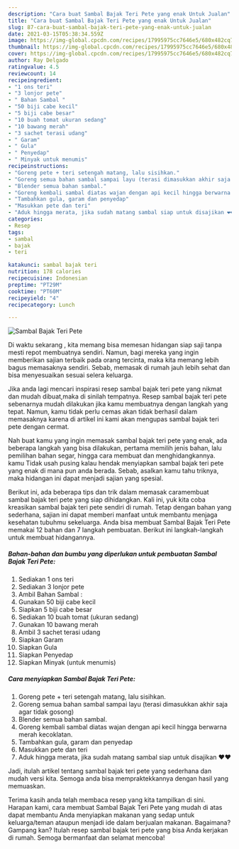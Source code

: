 ```yaml
---
description: "Cara buat Sambal Bajak Teri Pete yang enak Untuk Jualan"
title: "Cara buat Sambal Bajak Teri Pete yang enak Untuk Jualan"
slug: 87-cara-buat-sambal-bajak-teri-pete-yang-enak-untuk-jualan
date: 2021-03-15T05:38:34.559Z
image: https://img-global.cpcdn.com/recipes/17995975cc7646e5/680x482cq70/sambal-bajak-teri-pete-foto-resep-utama.jpg
thumbnail: https://img-global.cpcdn.com/recipes/17995975cc7646e5/680x482cq70/sambal-bajak-teri-pete-foto-resep-utama.jpg
cover: https://img-global.cpcdn.com/recipes/17995975cc7646e5/680x482cq70/sambal-bajak-teri-pete-foto-resep-utama.jpg
author: Ray Delgado
ratingvalue: 4.5
reviewcount: 14
recipeingredient:
- "1 ons teri"
- "3 lonjor pete"
- " Bahan Sambal "
- "50 biji cabe kecil"
- "5 biji cabe besar"
- "10 buah tomat ukuran sedang"
- "10 bawang merah"
- "3 sachet terasi udang"
- " Garam"
- " Gula"
- " Penyedap"
- " Minyak untuk menumis"
recipeinstructions:
- "Goreng pete + teri setengah matang, lalu sisihkan."
- "Goreng semua bahan sambal sampai layu (terasi dimasukkan akhir saja agar tidak gosong)"
- "Blender semua bahan sambal."
- "Goreng kembali sambal diatas wajan dengan api kecil hingga berwarna merah kecoklatan."
- "Tambahkan gula, garam dan penyedap"
- "Masukkan pete dan teri"
- "Aduk hingga merata, jika sudah matang sambal siap untuk disajikan ❤️❤️"
categories:
- Resep
tags:
- sambal
- bajak
- teri

katakunci: sambal bajak teri 
nutrition: 178 calories
recipecuisine: Indonesian
preptime: "PT29M"
cooktime: "PT60M"
recipeyield: "4"
recipecategory: Lunch

---
```



![Sambal Bajak Teri Pete](https://img-global.cpcdn.com/recipes/17995975cc7646e5/680x482cq70/sambal-bajak-teri-pete-foto-resep-utama.jpg)

Di waktu  sekarang , kita memang bisa memesan hidangan siap saji tanpa mesti repot membuatnya sendiri. Namun, bagi mereka yang ingin memberikan sajian terbaik pada orang tercinta, maka kita memang lebih bagus memasaknya sendiri. Sebab, memasak di rumah jauh lebih sehat dan bisa menyesuaikan sesuai selera keluarga.

Jika anda lagi mencari inspirasi resep sambal bajak teri pete yang nikmat dan mudah dibuat,maka di sinilah tempatnya. Resep sambal bajak teri pete  sebenarnya mudah dilakukan jika kamu membuatnya dengan langkah yang tepat. Namun, kamu tidak perlu cemas akan tidak berhasil dalam memasaknya 
karena di artikel ini kami akan mengupas sambal bajak teri pete dengan cermat.  



Nah buat kamu yang ingin memasak sambal bajak teri pete yang enak, ada beberapa langkah yang bisa dilakukan, pertama memilih jenis bahan, lalu pemilihan bahan segar, hingga cara membuat dan menghidangkannya. kamu Tidak usah pusing kalau hendak menyiapkan sambal bajak teri pete yang enak di mana pun anda berada. Sebab, asalkan kamu  tahu triknya, maka hidangan ini dapat menjadi sajian yang spesial.

Berikut ini, ada beberapa tips dan trik dalam memasak caramembuat sambal bajak teri pete yang siap dihidangkan. Kali ini, yuk kita coba kreasikan sambal bajak teri pete sendiri di rumah. Tetap dengan bahan yang sederhana, sajian ini dapat memberi manfaat untuk membantu menjaga kesehatan tubuhmu sekeluarga. Anda bisa membuat Sambal Bajak Teri Pete memakai 12 bahan dan 7 langkah pembuatan. Berikut ini langkah-langkah untuk membuat hidangannya.

<!--inarticleads1-->

##### Bahan-bahan dan bumbu yang diperlukan untuk pembuatan Sambal Bajak Teri Pete:

1. Sediakan 1 ons teri
1. Sediakan 3 lonjor pete
1. Ambil  Bahan Sambal :
1. Gunakan 50 biji cabe kecil
1. Siapkan 5 biji cabe besar
1. Sediakan 10 buah tomat (ukuran sedang)
1. Gunakan 10 bawang merah
1. Ambil 3 sachet terasi udang
1. Siapkan  Garam
1. Siapkan  Gula
1. Siapkan  Penyedap
1. Siapkan  Minyak (untuk menumis)




<!--inarticleads2-->

##### Cara menyiapkan Sambal Bajak Teri Pete:

1. Goreng pete + teri setengah matang, lalu sisihkan.
1. Goreng semua bahan sambal sampai layu (terasi dimasukkan akhir saja agar tidak gosong)
1. Blender semua bahan sambal.
1. Goreng kembali sambal diatas wajan dengan api kecil hingga berwarna merah kecoklatan.
1. Tambahkan gula, garam dan penyedap
1. Masukkan pete dan teri
1. Aduk hingga merata, jika sudah matang sambal siap untuk disajikan ❤️❤️




Jadi, itulah artikel tentang  sambal bajak teri pete  yang sederhana dan mudah versi kita. Semoga anda bisa mempraktekkannya dengan hasil yang memuaskan. 

Terima kasih anda telah membaca resep yang kita tampilkan di sini. Harapan kami, cara membuat  Sambal Bajak Teri Pete yang mudah di atas dapat membantu Anda menyiapkan makanan yang sedap untuk keluarga/teman ataupun menjadi ide dalam berjualan makanan. Bagaimana? Gampang kan? Itulah resep sambal bajak teri pete yang bisa Anda kerjakan di rumah. Semoga bermanfaat dan selamat mencoba!

